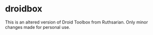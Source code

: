 # droidbox

This is an altered version of Droid Toolbox from Ruthsarian. Only minor changes made for personal use. 

